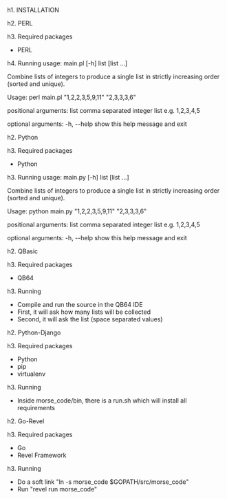 h1. INSTALLATION

h2. PERL

h3. Required packages
* PERL

h4. Running
usage: main.pl [-h] list [list ...]

Combine lists of integers to produce a single list in strictly increasing order (sorted and unique).

Usage:
perl main.pl "1,2,2,3,5,9,11" "2,3,3,3,6"

positional arguments:
  list          comma separated integer list e.g. 1,2,3,4,5

optional arguments:
  -h, --help    show this help message and exit

h2. Python

h3. Required packages
* Python

h3. Running
usage: main.py [-h] list [list ...]

Combine lists of integers to produce a single list in strictly increasing order (sorted and unique).

Usage:
python main.py "1,2,2,3,5,9,11" "2,3,3,3,6"

positional arguments:
  list        comma separated integer list e.g. 1,2,3,4,5

optional arguments:
  -h, --help  show this help message and exit

h2. QBasic

h3. Required packages
* QB64

h3. Running
* Compile and run the source in the QB64 IDE
* First, it will ask how many lists will be collected
* Second, it will ask the list (space separated values)

h2. Python-Django

h3. Required packages
* Python
* pip
* virtualenv

h3. Running
* Inside morse_code/bin, there is a run.sh which will install all requirements

h2. Go-Revel

h3. Required packages
* Go
* Revel Framework

h3. Running
* Do a soft link "ln -s morse_code $GOPATH/src/morse_code"
* Run "revel run morse_code"
